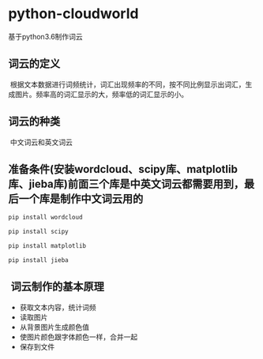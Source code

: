 # python-cloudworld
基于python3.6制作词云
##  词云的定义
  根据文本数据进行词频统计，词汇出现频率的不同，按不同比例显示出词汇，生成图片。频率高的词汇显示的大，频率低的词汇显示的小。
##  词云的种类
  中文词云和英文词云
##  准备条件(安装wordcloud、scipy库、matplotlib库、jieba库)前面三个库是中英文词云都需要用到，最后一个库是制作中文词云用的
```python
pip install wordcloud
```
```python
pip install scipy
```
```python
pip install matplotlib
```
```python
pip install jieba
```
##  词云制作的基本原理
  * 获取文本内容，统计词频
  * 读取图片
  * 从背景图片生成颜色值
  * 使图片颜色跟字体颜色一样，合并一起
  * 保存到文件

